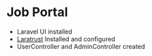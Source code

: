 # Job Portal

- Laravel UI installed
- [Laratrust](https://laratrust.santigarcor.me/docs/6.x/) Installed and configured
- UserController and AdminController created
